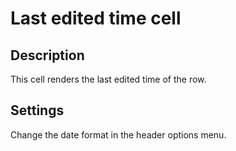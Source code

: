 # Last edited time cell

## Description

This cell renders the last edited time of the row.

## Settings

Change the date format in the header options menu.

